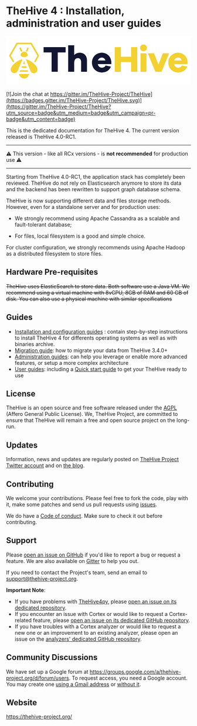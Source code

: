 # TheHive 4 : Installation, administration and user guides

![](files/thehive-logo.png)

[![Join the chat at https://gitter.im/TheHive-Project/TheHive](https://badges.gitter.im/TheHive-Project/TheHive.svg)](https://gitter.im/TheHive-Project/TheHive?utm_source=badge&utm_medium=badge&utm_campaign=pr-badge&utm_content=badge)

This is the dedicated documentation for TheHive 4. The current version released is TheHive 4.0-RC1. 



---

⚠️ This version - like all RCx versions - is **not recommended** for production use ⚠️

---



Starting from TheHive 4.0-RC1, the application stack has completely been reviewed. TheHive do not rely on Elasticsearch anymore to store its data and the backend has been rewritten to support graph database schema.

TheHive is now supporting different data and files storage methods. However, even for a standalone server and for production uses:

- We strongly recommend using Apache Cassandra as a scalable and fault-tolerant database;

- For files, local filesystem is a good and simple choice.

For cluster configuration, we strongly recommends using Apache Hadoop as a distributed filesystem to store files.

## Hardware Pre-requisites

~~TheHive uses ElasticSearch to store data. Both software use a Java VM. We recommend using a virtual machine with 8vCPU, 8GB of RAM and 60 GB of disk. You can also use a physical machine with similar specifications~~

## Guides

- [Installation and configuration guides](Installation/README.md) : contain step-by-step instructions to install TheHive 4 for differents operating systems as well as with binaries archive.
- [Migration guide](Administration/Migration.md): how to migrate your data from TheHive 3.4.0+
- [Administration guides](Administration/README.md): can help you leverage or enable more advanced features, or setup a more complex architecture
- [User guides](User/README.md): including a [Quick start guide](User/Quick-start.md) to get your TheHive ready to use


## License
TheHive is an open source and free software released under the [AGPL](https://github.com/TheHive-Project/TheHive/blob/master/LICENSE) (Affero General Public License). We, TheHive Project, are committed to ensure that TheHive will remain a free and open source project on the long-run.

## Updates
Information, news and updates are regularly posted on [TheHive Project Twitter account](https://twitter.com/thehive_project) and on [the blog](https://blog.thehive-project.org/).

## Contributing
We welcome your contributions. Please feel free to fork the code, play with it, make some patches and send us pull requests using [issues](https://github.com/TheHive-Project/TheHive/issues).

We do have a [Code of conduct](code_of_conduct.md). Make sure to check it out before contributing.

## Support
Please [open an issue on GitHub](https://github.com/TheHive-Project/TheHive/issues) if you'd like to report a bug or request a feature. We are also available on [Gitter](https://gitter.im/TheHive-Project/TheHive) to help you out.

If you need to contact the Project's team, send an email to <support@thehive-project.org>.

**Important Note**:

- If you have problems with [TheHive4py](https://github.com/TheHive-Project/TheHive4py), please [open an issue on its dedicated repository](https://github.com/TheHive-Project/TheHive4py/issues/new).
- If you encounter an issue with Cortex or would like to request a Cortex-related feature, please [open an issue on its dedicated GitHub repository](https://github.com/TheHive-Project/Cortex/issues/new).
- If you have troubles with a Cortex analyzer or would like to request a new one or an improvement to an existing analyzer, please open an issue on the [analyzers' dedicated GitHub repository](https://github.com/TheHive-Project/cortex-analyzers/issues/new).

## Community Discussions
We have set up a Google forum at <https://groups.google.com/a/thehive-project.org/d/forum/users>. To request access, you need a Google account. You may create one [using a Gmail address](https://accounts.google.com/SignUp?hl=en) or [without it](https://accounts.google.com/SignUpWithoutGmail?hl=en).

## Website
<https://thehive-project.org/>

